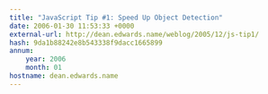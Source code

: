 ```yaml
---
title: "JavaScript Tip #1: Speed Up Object Detection"
date: 2006-01-30 11:53:33 +0000
external-url: http://dean.edwards.name/weblog/2005/12/js-tip1/
hash: 9da1b88242e8b543338f9dacc1665899
annum:
    year: 2006
    month: 01
hostname: dean.edwards.name
---
```



